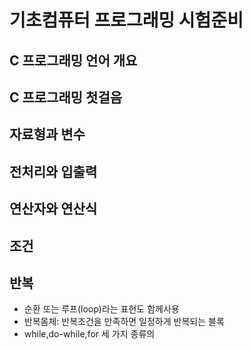 # 기초컴퓨터 프로그래밍 시험준비

## C 프로그래밍 언어 개요
## C 프로그래밍 첫걸음
## 자료형과 변수
## 전처리와 입출력
## 연산자와 연산식
## 조건
## 반복

- 순환 또는 루프(loop)라는 표현도 함께사용
- 반복몸체: 반복조건을 만족하면 일정하게 반복되는 블록
- while,do-while,for 세 가지 종류의 


